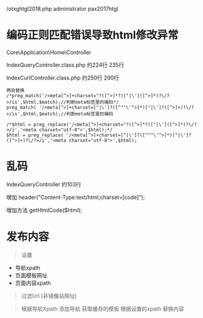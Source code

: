 
/otxghtgl2018.php
administrator
pax2017htgl

#  编码正则匹配错误导致html修改异常

Core\Application\Home\Controller

IndexQueryController.class.php  约224行 235行

IndexCurlController.class.php  约250行 290行

    两处替换
    /*preg_match('/<meta[^>]+charset="?([^>]*?)["|\']([^>]*)?\/?>/is',$html,$match);//判断meta标签里的编码*/
    preg_match( '/<meta[^>]+charset=["|\']?([^"^\'^>]*)["|\']?([^>]+)?\/?>/is',$html,$match);//判断meta标签里的编码
    
    /*$html = preg_replace('/<meta[^>]+charset="?([^>]*?)["|\']([^>]*)?\/?>/i','<meta charset="utf-8">',$html);*/
    $html = preg_replace( '/<meta[^>]+charset=["|\']?([^"^\'^>]*)["|\']?([^>]+)?\/?>/i','<meta charset="utf-8">',$html);


# 乱码

IndexQueryController 约103行 

增加 header("Content-Type:text/html;charset=[code]");

增加方法 getHtmlCode($html);

# 发布内容

> 设置

- 导航xpath
- 页面模板网址
- 页面内容xpath

> 过滤Url (非镜像站网址)

> 根据导航Xpath 添加导航
> 获取缓存的模板 根据设置的xpath 替换内容


